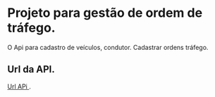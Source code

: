 # Projeto para gestão de ordem de tráfego.
O Api para cadastro de veículos, condutor. Cadastrar ordens tráfego.
## Url da API.
[Url APi ](https://ragir-ordem-trafego.herokuapp.com/swagger-ui.html).
